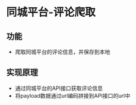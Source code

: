 # 同城平台-评论爬取
## 功能
- 爬取同城平台的评论信息，并保存到本地

## 实现原理
- 通过同城平台的API接口获取评论信息
- 将payload数据通过url编码拼接到API接口的url中
